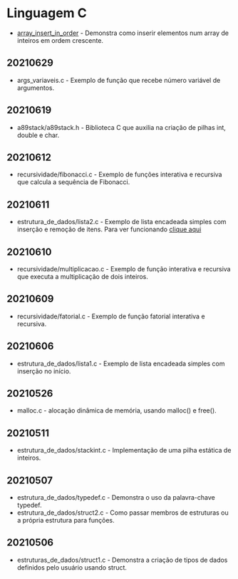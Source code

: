 # Linguagem C
- <a href="https://github.com/arataca89/C/blob/main/array_insert_in_order.c">array_insert_in_order</a> - Demonstra como inserir elementos num array de inteiros em ordem crescente.
## 20210629
- args_variaveis.c - Exemplo de função que recebe número variável de argumentos.
## 20210619
- a89stack/a89stack.h - Biblioteca C que auxilia na criação de pilhas int, double e char.
## 20210612
- recursividade/fibonacci.c - Exemplo de funções interativa e recursiva que calcula a sequência de Fibonacci.
## 20210611
- estrutura_de_dados/lista2.c - Exemplo de lista encadeada simples com inserção e remoção de itens. Para ver funcionando <a href="https://youtu.be/W6YaSkA2ecI">clique aqui</a>
## 20210610
- recursividade/multiplicacao.c - Exemplo de função interativa e recursiva que executa a multiplicação de dois inteiros.
## 20210609
- recursividade/fatorial.c - Exemplo de função fatorial interativa e recursiva.
## 20210606
- estrutura_de_dados/lista1.c - Exemplo de lista encadeada simples com inserção no início.
## 20210526
- malloc.c - alocação dinâmica de memória, usando malloc() e free().
## 20210511
- estrutura_de_dados/stackint.c - Implementação de uma pilha estática de inteiros.
## 20210507
- estrutura_de_dados/typedef.c - Demonstra o uso da palavra-chave typedef.
- estrutura_de_dados/struct2.c - Como passar membros de estruturas ou a própria estrutura para funções.
## 20210506
- estruturas_de_dados/struct1.c - Demonstra a criação de tipos de dados definidos pelo usuário usando struct.

